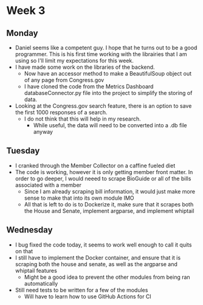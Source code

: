 # Week 3

## Monday
- Daniel seems like a competent guy. I hope that he turns out to be a good programmer. This is his first time working with the librairies that I am using so I'll limit my expectations for this week.
- I have made some work on the libraries of the backend.
    - Now have an accessor method to make a BeautifulSoup object out of any page from Congress.gov
    - I have cloned the code from the Metrics Dashboard databaseConnector.py file into the project to simplify the storing of data.
- Looking at the Congress.gov search feature, there is an option to save the first 1000 responses of a search.
    - I do not think that this will help in my research.
        - While useful, the data will need to be converted into a .db file anyway

## Tuesday
- I cranked through the Member Collector on a caffine fueled diet
- The code is working, however it is only getting member front matter. In order to go deeper, I would neeed to scrape BioGuide or all of the bills associated with a member
    - Since I am already scraping bill information, it would just make more sense to make that into its own module IMO
    - All that is left to do is to Dockerize it, make sure that it scrapes both the House and Senate, implement argparse, and implement whiptail

## Wednesday
- I bug fixed the code today, it seems to work well enough to call it quits on that
- I still have to implement the Docker container, and ensure that it is scraping both the house and senate, as well as the argparse and whiptail features
    - Might be a good idea to prevent the other modules from being ran automatically
- Still need tests to be written for a few of the modules
    - Will have to learn how to use GitHub Actions for CI
